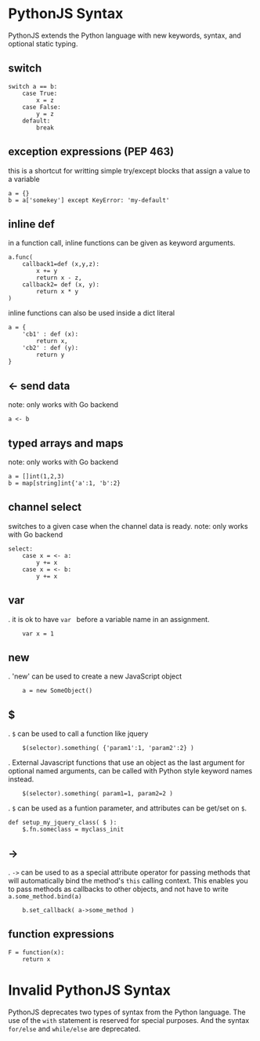 PythonJS Syntax
===============

PythonJS extends the Python language with new keywords, syntax,
and optional static typing.


switch
-------
```
switch a == b:
	case True:
		x = z
	case False:
		y = z
	default:
		break

```

exception expressions (PEP 463)
-------------------------------
this is a shortcut for writting simple try/except blocks that assign a value to a variable
```
a = {}
b = a['somekey'] except KeyError: 'my-default'
```

inline def
----------
in a function call, inline functions can be given as keyword arguments.
```
a.func(
	callback1=def (x,y,z):
		x += y
		return x - z,
	callback2= def (x, y):
		return x * y
)
```

inline functions can also be used inside a dict literal
```
a = {
	'cb1' : def (x):
		return x,
	'cb2' : def (y):
		return y
}
```

<- send data
---------
note: only works with Go backend
```
a <- b
```

typed arrays and maps
---------
note: only works with Go backend
```
a = []int(1,2,3)
b = map[string]int{'a':1, 'b':2}
```

channel select
--------------
switches to a given case when the channel data is ready.
note: only works with Go backend
```
select:
	case x = <- a:
		y += x
	case x = <- b:
		y += x
```

var
----
. it is ok to have `var ` before a variable name in an assignment.
```
	var x = 1
```

new
----
. 'new' can be used to create a new JavaScript object
```
	a = new SomeObject()
```

$
----
. `$` can be used to call a function like jquery
```
	$(selector).something( {'param1':1, 'param2':2} )
```

. External Javascript functions that use an object as the last argument for optional named arguments, can be called with Python style keyword names instead.
```
	$(selector).something( param1=1, param2=2 )
```

. `$` can be used as a funtion parameter, and attributes can be get/set on `$`.
```
def setup_my_jquery_class( $ ):
	$.fn.someclass = myclass_init
```

->
-----
. `->` can be used to as a special attribute operator for passing methods that will automatically bind
the method's `this` calling context.  This enables you to pass methods as callbacks to other objects,
and not have to write `a.some_method.bind(a)`
```
	b.set_callback( a->some_method )
```


function expressions
--------------------
```
F = function(x):
	return x
```


Invalid PythonJS Syntax
=======================
PythonJS deprecates two types of syntax from the Python language.  The use of the `with` statement is reserved for special purposes.  And the syntax `for/else` and `while/else` are deprecated.